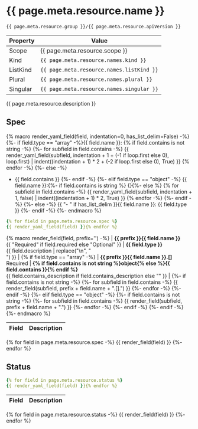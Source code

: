 # {{ page.meta.resource.name }} 
`{{ page.meta.resource.group }}/{{ page.meta.resource.apiVersion }}`

Property|Value
--------|-----
Scope|{{ page.meta.resource.scope }}
Kind|`{{ page.meta.resource.names.kind }}`
ListKind|`{{ page.meta.resource.names.listKind }}`
Plural|`{{ page.meta.resource.names.plural }}`
Singular|`{{ page.meta.resource.names.singular }}`

{{ page.meta.resource.description }}

## Spec

{% macro render_yaml_field(field, indentation=0, has_list_delim=False) -%}
{%- if field.type == "array" -%}{{ field.name }}:
{% if field.contains is not string -%}
{%- for subfield in field.contains -%}
{{ render_yaml_field(subfield, indentation + 1 + (-1 if loop.first else 0), loop.first) | indent((indentation + 1) * 2 + (-2 if loop.first else 0), True) }}
{% endfor -%}
{%- else -%}
- {{ field.contains }}
{%- endif -%}
{%- elif field.type == "object" -%}
{{ field.name }}:{%- if field.contains is string %} {}{%- else %}
{% for subfield in field.contains -%}
{{ render_yaml_field(subfield, indentation + 1, false) | indent((indentation + 1) * 2, True) }}
{% endfor -%}
{%- endif -%}
{%- else -%}
{{ "- " if has_list_delim }}{{ field.name }}: {{ field.type }}
{%- endif -%}
{%- endmacro %}

```yaml
{% for field in page.meta.resource.spec %}
{{ render_yaml_field(field) }}{% endfor %}
```

{% macro render_field(field, prefix='') -%}
| **{{ prefix }}{{ field.name }}**<br/>{{ "Required" if field.required else "Optional" }} | **{{ field.type }}**<br/>{{ field.description | replace("\n", "<br/>") }} |
{% if field.type == "array" -%}
| **{{ prefix }}{{ field.name }}.[]**<br/>Required | **{% if field.contains is not string %}object{% else %}{{ field.contains }}{% endif %}**<br/>{{ field.contains_description if field.contains_description else "" }} |
    {%- if field.contains is not string -%}
        {%- for subfield in field.contains -%}
            {{ render_field(subfield, prefix + field.name + ".[].") }}
        {%- endfor -%}
    {%- endif -%}
{%- elif field.type == "object" -%}
    {%- if field.contains is not string -%}
        {%- for subfield in field.contains -%}
            {{ render_field(subfield, prefix + field.name + ".") }}
        {%- endfor -%}
    {%- endif -%}
{%- endif -%}
{%- endmacro %}


| Field | Description |
| ----- | ----------- |
{% for field in page.meta.resource.spec -%}
    {{ render_field(field) }}
{%- endfor %}

## Status

```yaml
{% for field in page.meta.resource.status %}
{{ render_yaml_field(field) }}{% endfor %}
```

| Field | Description |
| ----- | ----------- |
{% for field in page.meta.resource.status -%}
    {{ render_field(field) }}
{%- endfor %}